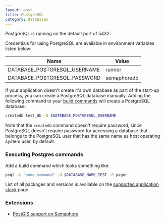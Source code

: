 ```yaml
---
layout: post
title: PostgreSQL
category: Databases
---
```


PostgreSQL is running on the default port of 5432.

Credentials for using PostgreSQL are available in environment variables listed below:

<table class="table table-striped table-bordered">
  <thead>
    <tr>
      <th>Name</th>
      <th>Value</th>
    </tr>
  </thead>
  <tbody>
    <tr>
      <td>DATABASE_POSTGRESQL_USERNAME</td>
      <td>runner</td>
    </tr>
    <tr>
      <td>DATABASE_POSTGRESQL_PASSWORD</td>
      <td>semaphoredb</td>
    </tr>
  </tbody>
</table>

If your application doesn't create it's own database as part of the start-up 
process, you can create a PostgreSQL database manually. Adding the following
command to your [build
commands](/docs/customizing-build-commands.html) will 
create a PostgreSQL database:

```bash
createdb test_db -U $DATABASE_POSTGRESQL_USERNAME
```

Note that the `createdb` command doesn't require password, since PostgreSQL
doesn't require password for accessing a database that belongs to the PostgreSQL
user that has the same name as host operating system user, by default.

### Executing Postgres commands

Add a build command which looks something like:

```bash
psql -c "some command" -d $DATABASE_NAME_TEST -P pager
```

List of all packages and versions is available on the [supported application stack](/docs/supported-stack.html) page.

### Extensions

- [PostGIS support on Semaphore](/docs/databases/postgis.html)

